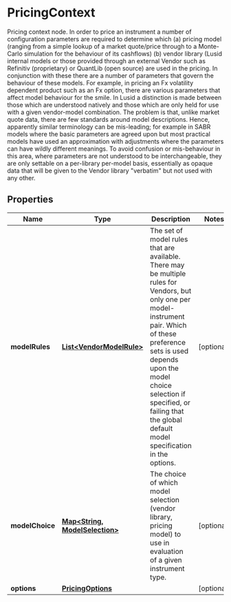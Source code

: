 

# PricingContext

Pricing context node. In order to price an instrument a number of configuration parameters are required to determine which  (a) pricing model (ranging from a simple lookup of a market quote/price through to a Monte-Carlo simulation for the behaviour of its cashflows)  (b) vendor library (Lusid internal models or those provided through an external Vendor such as Refinitiv (proprietary) or QuantLib (open source)  are used in the pricing.    In conjunction with these there are a number of parameters that govern the behaviour of these models. For example, in pricing an Fx volatility  dependent product such as an Fx option, there are various parameters that affect model behaviour for the smile. In Lusid a distinction is made between  those which are understood natively and those which are only held for use with a given vendor-model combination. The problem is that, unlike market  quote data, there are few standards around model descriptions. Hence, apparently similar terminology can be mis-leading; for example in SABR models where  the basic parameters are agreed upon but most practical models have used an approximation with adjustments where the parameters can have wildly different meanings.  To avoid confusion or mis-behaviour in this area, where parameters are not understood to be interchangeable, they are only settable on a per-library per-model  basis, essentially as opaque data that will be given to the Vendor library \"verbatim\" but not used with any other.
## Properties

Name | Type | Description | Notes
------------ | ------------- | ------------- | -------------
**modelRules** | [**List&lt;VendorModelRule&gt;**](VendorModelRule.md) | The set of model rules that are available. There may be multiple rules for Vendors, but only one per model-instrument pair.  Which of these preference sets is used depends upon the model choice selection if specified, or failing that the global default model specification  in the options. |  [optional]
**modelChoice** | [**Map&lt;String, ModelSelection&gt;**](ModelSelection.md) | The choice of which model selection (vendor library, pricing model) to use in evaluation of a given instrument type. |  [optional]
**options** | [**PricingOptions**](PricingOptions.md) |  |  [optional]



